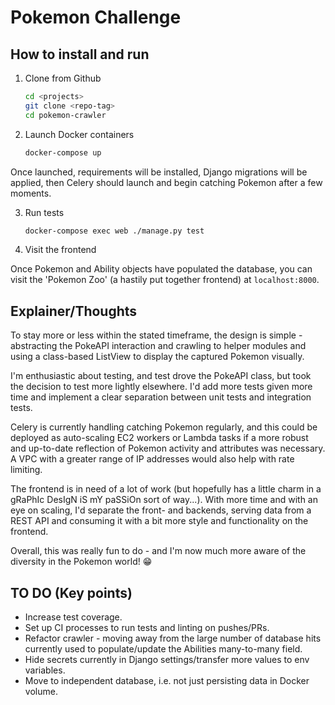 # Pokemon Challenge

## How to install and run

1. Clone from Github

	 ```bash
	 cd <projects>
	 git clone <repo-tag>
	 cd pokemon-crawler
	 ```

2. Launch Docker containers

	 ```bash
	 docker-compose up
	 ```

Once launched, requirements will be installed, Django migrations will be applied, then Celery should launch and begin catching Pokemon after a few moments.

3. Run tests

	 ```bash
	 docker-compose exec web ./manage.py test
	 ```

4. Visit the frontend

Once Pokemon and Ability objects have populated the database, you can visit the 'Pokemon Zoo' (a hastily put together frontend) at `localhost:8000`.

## Explainer/Thoughts

To stay more or less within the stated timeframe, the design is simple - abstracting the PokeAPI interaction and crawling to helper modules and using a class-based ListView to display the captured Pokemon visually.

I'm enthusiastic about testing, and test drove the PokeAPI class, but took the decision to test more lightly elsewhere. I'd add more tests given more time and implement a clear separation between unit tests and integration tests.

Celery is currently handling catching Pokemon regularly, and this could be deployed as auto-scaling EC2 workers or Lambda tasks if a more robust and up-to-date reflection of Pokemon activity and attributes was necessary. A VPC with a greater range of IP addresses would also help with rate limiting.

The frontend is in need of a lot of work (but hopefully has a little charm in a gRaPhIc DesIgN iS mY paSSiOn sort of way...). With more time and with an eye on scaling, I'd separate the front- and backends, serving data from a REST API and consuming it with a bit more style and functionality on the frontend.

Overall, this was really fun to do - and I'm now much more aware of the diversity in the Pokemon world! :grin:

## TO DO (Key points)

- Increase test coverage.
- Set up CI processes to run tests and linting on pushes/PRs.
- Refactor crawler - moving away from the large number of database hits currently used to populate/update the Abilities many-to-many field.
- Hide secrets currently in Django settings/transfer more values to env variables.
- Move to independent database, i.e. not just persisting data in Docker volume.
